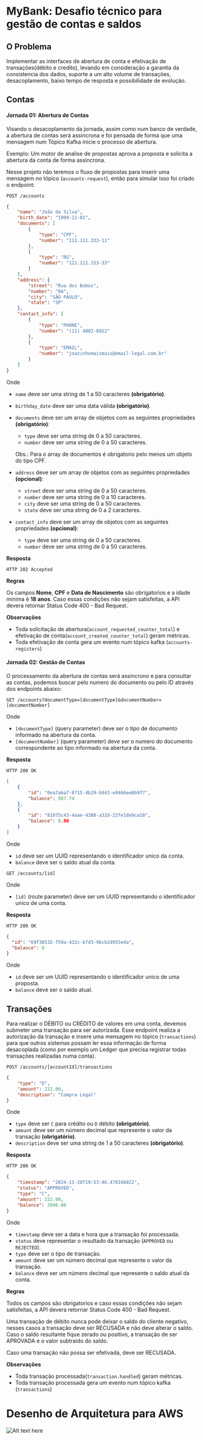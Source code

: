 # MyBank: Desafio técnico para gestão de contas e saldos

## O Problema

Implementar as interfaces de abertura de conta e efetivação de transações(débito e credito), levando em consideração a garantia da consistencia dos dados, suporte a um alto volume de transações, desacoplamento, baixo tempo de resposta e possibilidade de evolução.

## Contas

#### Jornada 01: Abertura de Contas
Visando o desacoplamento da jornada, assim como num banco de verdade, a abertura de contas será assincrona e foi pensada de forma que uma mensagem num Tópico Kafka inicie o processo de abertura.

Exemplo: Um motor de analise de propostas aprova a proposta e solicita a abertura da conta de forma assincrona.

Nesse projeto não teremos o fluxo de propostas para inserir uma mensagem no tópico (`accounts-request`), então para simular isso foi criado o endpoint:

`POST /accounts`
```json
{
    "name": "João da Silva",
    "birth_date": "1999-11-01",
    "documents": [
        {
            "type": "CPF",
            "number": "111.111.333-11"
        },
        {
            "type": "RG",
            "number": "111.111.333-33"
        }
    ],
    "address": {
        "street": "Rua dos Bobos",
        "number": "0A",
        "city": "SÃO PAULO",
        "state": "SP"
    },
    "contact_info": [
        {
            "type": "PHONE",
            "number": "(11) 4002-8922"
        },
        {
            "type": "EMAIL",
            "number": "joazinhomaismais@email-legal.com.br"
        }
    ]
}
```
Onde
- `name` deve ser uma string de 1 a 50 caracteres **(obrigatório)**.
- `birthday_date` deve ser uma data válida **(obrigatório)**.

- `documents` deve ser um array de objetos com as seguintes propriedades **(obrigatório)**:
    - `type` deve ser uma string de 0 a 50 caracteres.
    - `number` deve ser uma string de 0 a 50 caracteres.

    Obs.: Para o array de documentos é obrigatorio pelo menos um objeto do tipo CPF.

- `address` deve ser um array de objetos com as seguintes propriedades **(opcional)**:
    - `street` deve ser uma string de 0 a 50 caracteres.
    - `number` deve ser uma string de 0 a 10 caracteres.
    - `city` deve ser uma string de 0 a 50 caracteres.
    - `state` deve ser uma string de 0 a 2 caracteres.

- `contact_info` deve ser um array de objetos com as seguintes propriedades **(opcional)**:
    - `type` deve ser uma string de 0 a 50 caracteres.
    - `number` deve ser uma string de 0 a 50 caracteres.

**Resposta**

`HTTP 202 Accepted`

**Regras**

Os campos **Nome**, **CPF** e **Data de Nascimento** são obrigatorios e a idade minima é **18 anos**. Caso essas condições não sejam satisfeitas, a API devera retornar Status Code 400 - Bad Request.

**Observações**

* Toda solicitação de abertura(`account_requested_counter_total`) e efetivação de conta(`account_created_counter_total`) geram métricas.
* Toda efetivação de conta gera um evento num tópico kafka (`accounts-registers`)


#### Jornada 02: Gestão de Contas

O processamento da abertura de contas será assincrono e para consultar as contas, podemos buscar pelo numero do documento ou pelo ID através dos endpoints abaixo:

`GET /accounts?documentType=[documentType]&documentNumber=[documentNumber]`

Onde
- `[documentType]` (query parameter) deve ser o tipo de documento informado na abertura da conta.
- `[documentNumber]` (query parameter) deve ser o numero do documento correspondente ao tipo informado na abertura da conta.

**Resposta**

`HTTP 200 OK`
```json
[
	{
		"id": "0ea7aba7-8715-4b29-b943-e9466ee0b9f7",
		"balance": 987.74
	},
	{
		"id": "81075c43-4aae-4388-a32d-22fe1de9ca10",
		"balance": 0.00
	}
]
```
Onde
- `id` deve ser um UUID representando o identificador unico da conta.
- `balance` deve ser o saldo atual da conta.

`GET /accounts/[id]`

Onde
- `[id]` (route parameter) deve ser um UUID representando o identificador unico de uma conta.

**Resposta**

`HTTP 200 OK`
```json
{
  "id": "69f38532-f59a-432c-bfd3-96cb2d955eda",
  "balance": 0
}
```
Onde
- `id` deve ser um UUID representando o identificador unico de uma proposta.
- `balance` deve ser o saldo atual.

## Transações

Para realizar o DÉBITO ou CRÉDITO de valores em uma conta, devemos submeter uma transação para ser autorizada. Esse endpoint realiza a autorização da transação e insere uma mensagem no tópico (`transactions`) para que outros sistemas possam ler essa informação de forma desacoplada (como por exemplo um Ledger que precisa registrar todas transações realizadas numa conta).

`POST /accounts/[accountId]/transactions`
```json
{
	"type": "D",
	"amount": 222.00,
	"description": "Compra Legal"
}
```
Onde
- `type` deve ser `C` para crédito ou `D` débito **(obrigatório)**.
- `amount` deve ser um número decimal que represente o valor da transação **(obrigatório)**.
- `description` deve ser uma string de 1 a 50 caracteres **(obrigatório)**.

**Resposta**

`HTTP 200 OK`
```json
{
	"timestamp": "2024-11-20T19:53:46.478166022",
	"status": "APPROVED",
	"type": "C",
	"amount": 222.00,
	"balance": 3996.00
}
```
Onde
- `timestamp` deve ser a data e hora que a transação foi processada.
- `status` deve representar o resultado da transação (`APPROVED` ou `REJECTED`).
- `type` deve ser o tipo de transação.
- `amount` deve ser um número decimal que represente o valor da transação.
- `balance` deve ser um número decimal que represente o saldo atual da conta.

**Regras**

Todos os campos são obrigatorios e caso essas condições não sejam satisfeitas, a API devera retornar Status Code 400 - Bad Request.

Uma transação de débito nunca pode deixar o saldo do cliente negativo, nesses casos a transação deve ser RECUSADA e não deve alterar o saldo.
Caso o saldo resultante fique zerado ou positivo, a transação de ser APROVADA e o valor subtraido do saldo.

Caso uma transação não possa ser efetivada, deve ser RECUSADA.

**Observações**

* Toda transação processada(`transaction.handled`) geram métricas.
* Toda transação processada gera um evento num tópico kafka (`transactions`)

# Desenho de Arquitetura para AWS
![Alt text here](docs/Diagrama-aws-v1.drawio.svg)